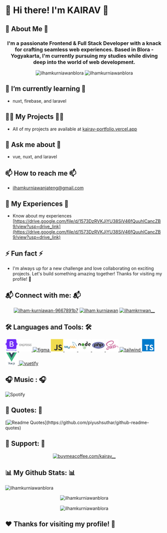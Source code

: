 # 👋 Hi there! I'm KAIRAV 👋

## 🚀 About Me 🚀 
<h3 align="center">I'm a passionate Frontend & Full Stack Developer with a knack for crafting seamless web experiences. Based in Blora - Yogyakarta, I'm currently pursuing my studies while diving deep into the world of web development.</h3>

<p align="center"> 
  <img src="https://komarev.com/ghpvc/?username=ilhamkurniawanblora&label=Profile%20views&color=0e75b6&style=flat" alt="ilhamkurniawanblora" /> 
  <img src="https://github-profile-trophy.vercel.app/?username=ilhamkurniawanblora" alt="ilhamkurniawanblora" /> 
</p>

## 🌱 I’m currently learning 🌱 
* nuxt, firebase, and laravel

## 👨‍💻 My Projects 👨‍💻 
* All of my projects are available at [kairav-portfolio.vercel.app](kairav-portfolio.vercel.app)

## 💬 Ask me about 💬
* vue, nuxt, and laravel

## 📫 How to reach me 📫
* ilhamkurniawanjateng@gmail.com

## 📄 My Experiences 📄
* Know about my experiences [https://drive.google.com/file/d/1573DzRVKJjYU38SiV46fQuuhlCancZB9/view?usp=drive_link](https://drive.google.com/file/d/1573DzRVKJjYU38SiV46fQuuhlCancZB9/view?usp=drive_link)

## ⚡ Fun fact ⚡
* I'm always up for a new challenge and love collaborating on exciting projects. Let's build something amazing together! Thanks for visiting my profile! 🚀

## 📬 Connect with me: 📬
<p align="center">
<a href="https://linkedin.com/in/ilham-kurniawan-9667891b7" target="blank"><img align="center" src="https://raw.githubusercontent.com/rahuldkjain/github-profile-readme-generator/master/src/images/icons/Social/linked-in-alt.svg" alt="ilham-kurniawan-9667891b7" height="30" width="40" /></a>
<a href="https://fb.com/ilham kurniawan" target="blank"><img align="center" src="https://raw.githubusercontent.com/rahuldkjain/github-profile-readme-generator/master/src/images/icons/Social/facebook.svg" alt="ilham kurniawan" height="30" width="40" /></a>
<a href="https://instagram.com/ilhamkrnwan__" target="blank"><img align="center" src="https://raw.githubusercontent.com/rahuldkjain/github-profile-readme-generator/master/src/images/icons/Social/instagram.svg" alt="ilhamkrnwan__" height="30" width="40" /></a>
</p>

## 🛠️ Languages and Tools: 🛠️
<p align="between">
<a href="https://getbootstrap.com" target="_blank" rel="noreferrer"> <img src="https://raw.githubusercontent.com/devicons/devicon/master/icons/bootstrap/bootstrap-plain-wordmark.svg" alt="bootstrap" width="40" height="40"/> </a> 
<a href="https://expressjs.com" target="_blank" rel="noreferrer"> <img src="https://raw.githubusercontent.com/devicons/devicon/master/icons/express/express-original-wordmark.svg" alt="express" width="40" height="40"/> </a> 
<a href="https://www.figma.com/" target="_blank" rel="noreferrer"> <img src="https://www.vectorlogo.zone/logos/figma/figma-icon.svg" alt="figma" width="40" height="40"/> </a> 
<a href="https://developer.mozilla.org/en-US/docs/Web/JavaScript" target="_blank" rel="noreferrer"> <img src="https://raw.githubusercontent.com/devicons/devicon/master/icons/javascript/javascript-original.svg" alt="javascript" width="40" height="40"/> </a> 
<a href="https://www.mysql.com/" target="_blank" rel="noreferrer"> <img src="https://raw.githubusercontent.com/devicons/devicon/master/icons/mysql/mysql-original-wordmark.svg" alt="mysql" width="40" height="40"/> </a> 
<a href="https://nodejs.org" target="_blank" rel="noreferrer"> <img src="https://raw.githubusercontent.com/devicons/devicon/master/icons/nodejs/nodejs-original-wordmark.svg" alt="nodejs" width="40" height="40"/> </a> 
<a href="https://www.php.net" target="_blank" rel="noreferrer"> <img src="https://raw.githubusercontent.com/devicons/devicon/master/icons/php/php-original.svg" alt="php" width="40" height="40"/> </a> 
<a href="https://sass-lang.com" target="_blank" rel="noreferrer"> <img src="https://raw.githubusercontent.com/devicons/devicon/master/icons/sass/sass-original.svg" alt="sass" width="40" height="40"/> </a> 
<a href="https://tailwindcss.com/" target="_blank" rel="noreferrer"> <img src="https://www.vectorlogo.zone/logos/tailwindcss/tailwindcss-icon.svg" alt="tailwind" width="40" height="40"/> </a> 
<a href="https://www.typescriptlang.org/" target="_blank" rel="noreferrer"> <img src="https://raw.githubusercontent.com/devicons/devicon/master/icons/typescript/typescript-original.svg" alt="typescript" width="40" height="40"/> </a> 
<a href="https://vuejs.org/" target="_blank" rel="noreferrer"> <img src="https://raw.githubusercontent.com/devicons/devicon/master/icons/vuejs/vuejs-original-wordmark.svg" alt="vuejs" width="40" height="40"/> </a> 
<a href="https://vuetifyjs.com/en/" target="_blank" rel="noreferrer"> <img src="https://bestofjs.org/logos/vuetify.svg" alt="vuetify" width="40" height="40"/> </a> 
</p>

## 🎧 Music : 🎧

![Spotify](https://spotify-github-profile.kittinanx.com/api/view.svg?uid=31imq2edmthgekdzdue5fxdvqrvm&redirect=true]][https://spotify-github-profile.kittinanx.com/api/view.svg?uid=31imq2edmthgekdzdue5fxdvqrvm&cover_image=true&theme=default&show_offline=false&background_color=121212&interchange=true&bar_color_cover=true&bar_color=eac71a)

## 📜 Quotes: 📜

[![Readme Quotes](https://quotes-github-readme.vercel.app/api?type=horizontal&theme=algolia&quote=It's%20never%20too%20late%20to%20be%20what%20you%20might%20have%20been.)](https://github.com/piyushsuthar/github-readme-quotes)

## 🙏 Support: 🙏
<p align="center"><a href="https://www.buymeacoffee.com/buymeacoffee.com/kairav__"> <img align="center" src="https://cdn.buymeacoffee.com/buttons/v2/default-yellow.png" height="50" width="210" alt="buymeacoffee.com/kairav__" /></a></p>

## 📊 My Github Stats: 📊
<p><img align="center" src="https://github-readme-stats.vercel.app/api/top-langs?username=ilhamkurniawanblora&show_icons=true&locale=en&layout=compact" alt="ilhamkurniawanblora" /></p>
<p align="center">
  <img align="center" src="https://github-readme-stats.vercel.app/api?username=ilhamkurniawanblora&show_icons=true&locale=en" alt="ilhamkurniawanblora" />
</p>

<p align="center">
  <img align="center" src="https://github-readme-streak-stats.herokuapp.com/?user=ilhamkurniawanblora&" alt="ilhamkurniawanblora" />
</p>

## ❤️ Thanks for visiting my profile! 🚀

